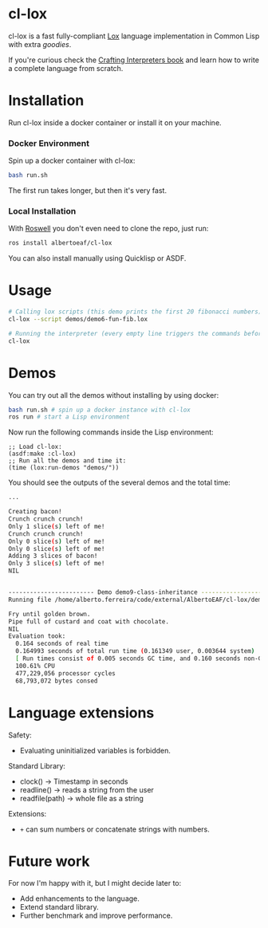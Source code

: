 # cl-lox
cl-lox is a fast fully-compliant [Lox](https://www.craftinginterpreters.com/the-lox-language.html) language implementation in Common Lisp with extra *goodies*.

If you're curious check the [Crafting Interpreters book](https://craftinginterpreters.com/contents.html) and learn how to write a complete language from scratch.

# Installation

Run cl-lox inside a docker container or install it on your machine.

### Docker Environment

Spin up a docker container with cl-lox:
```bash
bash run.sh
```
The first run takes longer, but then it's very fast.

### Local Installation

With [Roswell](https://github.com/roswell/roswell) you don't even need to clone the repo, just run:

```bash
ros install albertoeaf/cl-lox
```

You can also install manually using Quicklisp or ASDF.


# Usage

```bash
# Calling lox scripts (this demo prints the first 20 fibonacci numbers):
cl-lox --script demos/demo6-fun-fib.lox

# Running the interpreter (every empty line triggers the commands before to run):
cl-lox
```

# Demos

You can try out all the demos without installing by using docker:
```bash
bash run.sh # spin up a docker instance with cl-lox
ros run # start a Lisp environment
```
Now run the following commands inside the Lisp environment:

```common-lisp
;; Load cl-lox:
(asdf:make :cl-lox)
;; Run all the demos and time it:
(time (lox:run-demos "demos/"))
```
You should see the outputs of the several demos and the total time:

```bash
...

Creating bacon!
Crunch crunch crunch!
Only 1 slice(s) left of me!
Crunch crunch crunch!
Only 0 slice(s) left of me!
Only 0 slice(s) left of me!
Adding 3 slices of bacon!
Only 3 slice(s) left of me!
NIL


------------------------ Demo demo9-class-inheritance -------------------------
Running file /home/alberto.ferreira/code/external/AlbertoEAF/cl-lox/demos/demo9-class-inheritance.lox.

Fry until golden brown.
Pipe full of custard and coat with chocolate.
NIL
Evaluation took:
  0.164 seconds of real time
  0.164993 seconds of total run time (0.161349 user, 0.003644 system)
  [ Run times consist of 0.005 seconds GC time, and 0.160 seconds non-GC time. ]
  100.61% CPU
  477,229,056 processor cycles
  68,793,072 bytes consed
```

# Language extensions

Safety:
- Evaluating uninitialized variables is forbidden.

Standard Library:
- clock() -> Timestamp in seconds
- readline() -> reads a string from the user
- readfile(path) -> whole file as a string

Extensions:
- `+` can sum numbers or concatenate strings with numbers.



# Future work

For now I'm happy with it, but I might decide later to:
- Add enhancements to the language.
- Extend standard library.
- Further benchmark and improve performance.
